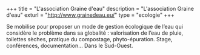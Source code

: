 +++
title = "L'association Graine d'eau"
description = "L'association Graine d'eau"
exturl = "http://www.grainedeau.eu/"
type = "ecologie"
+++

Se mobilise pour proposer un mode de gestion écologique de l’eau qui considère le problème dans sa globalité : valorisation de l’eau de pluie, toilettes sèches, pratique du compostage, phyto-épuration. Stage, conférences, documentation… Dans le Sud-Ouest.
